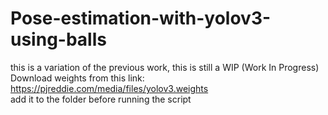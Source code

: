 # Pose-estimation-with-yolov3-using-balls
this is a variation of the previous work, this is still a WIP (Work In Progress)<br />
Download weights from this link:<br />
https://pjreddie.com/media/files/yolov3.weights<br />
add it to the folder before running the script<br />
